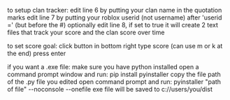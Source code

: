 to setup clan tracker:
edit line 6 by putting your clan name in the quotation marks
edit line 7 by putting your roblox userid (not username) after 'userid =' (but before the #)
optionally edit line 8, if set to true it will create 2 text files that track your score and the clan score over time

to set score goal:
click button in bottom right
type score (can use m or k at the end)
press enter

if you want a .exe file:
make sure you have python installed
open a command prompt window and run: pip install pyinstaller
copy the file path of the .py file you edited
open command prompt and run: pyinstaller "path of file" --noconsole --onefile
exe file will be saved to c://users/you/dist
